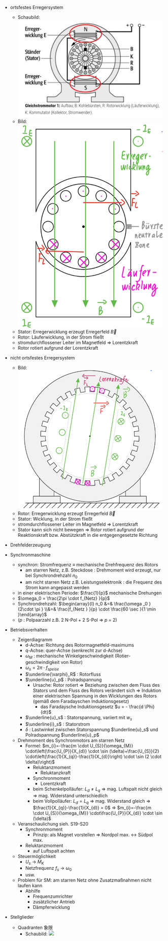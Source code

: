 - ortsfestes Erregersystem 
	- Schaubild: ![|475](https://github.com/ICH-BIN-HXM/images_Aktorsysteme/blob/main/Snipaste_2023-10-20_15-05-31.png?raw=) 
	- Bild: ![|250](https://github.com/ICH-BIN-HXM/images_Aktorsysteme/blob/main/Snipaste_2023-10-20_15-38-20.png?raw=) 
	- Stator: Erregerwicklung erzeugt Erregerfeld $\vec{B}$ 
	- Rotor: Läuferwicklung, in der Strom fließt 
	- stromdurchflossener Leiter im Magnetfeld $\Rightarrow$ Lorentzkraft 
	- Rotor rotiert aufgrund der Lorentzkraft 
- nicht ortsfestes Erregersystem 
	- Bild:  ![|325](https://github.com/ICH-BIN-HXM/images_Aktorsysteme/blob/main/Snipaste_2023-10-20_15-40-17.png?raw=) 
	- Rotor: Erregerwicklung erzeugt Erregerfeld $\vec{B}$ 
	- Stator: Wicklung, in der Strom fließt 
	- stromdurchflossener Leiter im Magnetfeld $\Rightarrow$ Lorentzkraft 
	- Stator kann sich nicht bewegen $\Rightarrow$ Rotor rotiert aufgrund der Reaktionskraft bzw. Abstützkraft in die entgegengesetzte Richtung 

- Drehfelderzeugung 

- Synchronmaschine 
	- synchron: Stromfrequenz $\equiv$ mechanische Drehfrequenz des Rotors 
		- am starren Netz, z.B. Steckdose : Drehmoment wird erzeugt, nur bei Synchrondrehzahl $n_0$ 
		- am nicht starren Netz z.B. Leistungselektronik : die Frequenz des Strom kann angepasst werden 
	- in einer elektrischen Periode: $\frac{1}{p}$ mechanische Drehungen 
	- $\omega_0 = \frac{2\pi \cdot f_{Netz} }{p}$ 
	- Synchrondrehzahl: $\begin{array}{l}  n_0 &=& \frac{\omega _0 }{2\cdot \pi }  \\&=& \frac{f_{Netz } }{p} \cdot \frac{60 \sec }{1 \min }\end{array}$ 
	- ($p$ : Polpaarzahl z.B. 2 N-Pol + 2 S-Pol $\Rightarrow$ $p$ = 2) 

- Betriebsverhalten 
	- Zeigerdiagramm 
		- d-Achse: Richtung des Rotormagnetfeld-maximums 
		- q-Achse: quer-Achse (senkrecht zur d-Achse) 
		- $\omega_M$ : mechanische Winkelgeschwindigkeit (Rotier-geschwindigkeit von Rotor) 
		- $\omega_s = 2 \pi \cdot f_{speise}$ 
		- $\underline{\varphi}_R$ : Rotorfluss
		- $\underline{u}_p$ : Polradspannung 
			- Ursache: Rotor rotiert $\Rightarrow$ Beziehung zwischen dem Fluss des Stators und dem Fluss des Rotors verändert sich $\Rightarrow$ Induktion einer elektrischen Spannung in den Wicklungen des Rotors (gemäß dem Faradayschen Induktionsgesetz) 
				- das Faradaysche Induktionsgesetz $u = - \frac{d \Phi}{dt}$ 
		- $\underline{u}_s$ : Statorspannung, variiert mit $w_s$ 
		- $\underline{i}_s$ : Statorstrom 
		- $\delta$ : Lastwinkel zwischen Statorspannung $\underline{u}_s$ und Polradspannung $\underline{u}_p$ 
	- Drehmoment des Synchronmotors am starren Netz 
		- Formel: $m_{i}=-\frac{m \cdot U_{S}}{\omega_{M}} \cdot\left(\frac{U_{P}}{X_{d}} \cdot \sin (\delta)+\frac{U_{S}}{2} \cdot\left(\frac{1}{X_{q}}-\frac{1}{X_{d}}\right) \cdot \sin (2 \cdot \delta)\right)$ 
			- Reluktanzmoment 
				- Reluktanzkraft 
			- Synchronmoment 
				- Lorentzkraft 
			- beim Schenkelpolläufer: $L_d \neq L_q$ $\Rightarrow$ mag. Luftspalt nicht gleich $\Rightarrow$ mag. Widerstand unterschiedlich 
			- beim Vollpolläufer: $L_d = L_q$ $\Rightarrow$ mag. Widerstand gleich $\Rightarrow$ $\frac{1}{X_{q}}-\frac{1}{X_{d}} = 0$ $\Rightarrow$ $m_{i}=-\frac{m \cdot U_{S}}{\omega_{M}} \cdot\frac{U_{P}}{X_{d}} \cdot \sin (\delta)$ 
	- Veranschaulichung sieh. S19-S20 
		- Synchronmoment 
			- Prinzip: als Magnet vorstellen $\Rightarrow$ Nordpol max. <-> Südpol max. 
		- Reluktanzmoment 
			- auf Luftspalt achten 
	- Steuermöglichkeit 
		- $U_s$ -> $M_K$ 
		- Netzfrequenz $f_s$ -> $\omega_0$ 
		- usw. 
	- Problem für SM: am starren Netz ohne Zusatzmaßnahmen nicht laufen kann 
		- Abhilfe 
			- Frequenzumrichter 
			- zusätzlicher Antrieb 
			- Dämpferwicklung 

- Stellglieder 
	- Quadranten 象限 
		- Schaubild: ![](https://learnchannel-tv.com/wp-content/uploads/2017/03/4-Quadrantenbetrieb-Motor.gif ) 